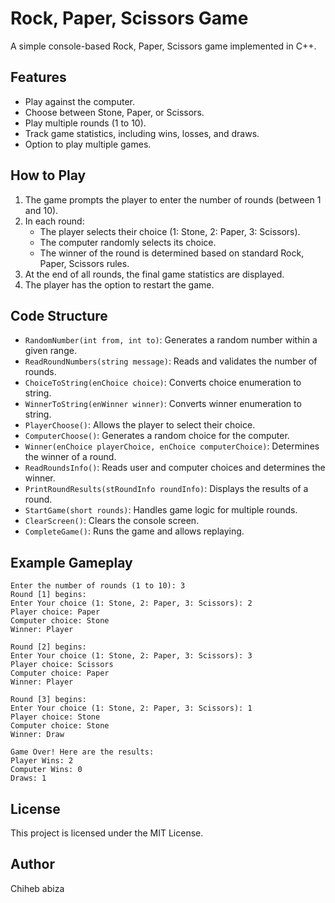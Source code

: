 # Rock, Paper, Scissors Game

A simple console-based Rock, Paper, Scissors game implemented in C++.

## Features
- Play against the computer.
- Choose between Stone, Paper, or Scissors.
- Play multiple rounds (1 to 10).
- Track game statistics, including wins, losses, and draws.
- Option to play multiple games.

## How to Play
1. The game prompts the player to enter the number of rounds (between 1 and 10).
2. In each round:
   - The player selects their choice (1: Stone, 2: Paper, 3: Scissors).
   - The computer randomly selects its choice.
   - The winner of the round is determined based on standard Rock, Paper, Scissors rules.
3. At the end of all rounds, the final game statistics are displayed.
4. The player has the option to restart the game.

## Code Structure
- `RandomNumber(int from, int to)`: Generates a random number within a given range.
- `ReadRoundNumbers(string message)`: Reads and validates the number of rounds.
- `ChoiceToString(enChoice choice)`: Converts choice enumeration to string.
- `WinnerToString(enWinner winner)`: Converts winner enumeration to string.
- `PlayerChoose()`: Allows the player to select their choice.
- `ComputerChoose()`: Generates a random choice for the computer.
- `Winner(enChoice playerChoice, enChoice computerChoice)`: Determines the winner of a round.
- `ReadRoundsInfo()`: Reads user and computer choices and determines the winner.
- `PrintRoundResults(stRoundInfo roundInfo)`: Displays the results of a round.
- `StartGame(short rounds)`: Handles game logic for multiple rounds.
- `ClearScreen()`: Clears the console screen.
- `CompleteGame()`: Runs the game and allows replaying.

## Example Gameplay
```
Enter the number of rounds (1 to 10): 3
Round [1] begins:
Enter Your choice (1: Stone, 2: Paper, 3: Scissors): 2
Player choice: Paper
Computer choice: Stone
Winner: Player

Round [2] begins:
Enter Your choice (1: Stone, 2: Paper, 3: Scissors): 3
Player choice: Scissors
Computer choice: Paper
Winner: Player

Round [3] begins:
Enter Your choice (1: Stone, 2: Paper, 3: Scissors): 1
Player choice: Stone
Computer choice: Stone
Winner: Draw

Game Over! Here are the results:
Player Wins: 2
Computer Wins: 0
Draws: 1
```

## License
This project is licensed under the MIT License.

## Author
Chiheb abiza

